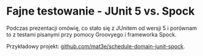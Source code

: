 # Fajne testowanie - JUnit 5 vs. Spock
Podczas prezentacji omówię, co stało się z JUnitem od wersji 5 i porównam to z testami pisanymi przy pomocy Groovyego i frameworka Spock.

Przykładowy projekt: [github.com/mat3e/schedule-domain-junit-spock](https://github.com/mat3e/schedule-domain-junit-spock).
